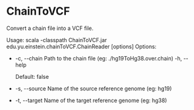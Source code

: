 ChainToVCF
==========

Convert a chain file into a VCF file.

Usage: scala -classpath ChainToVCF.jar edu.yu.einstein.chainToVCF.ChainReader [options]
  Options:
  * -c, --chain
       Path to the chain file (eg: ./hg19ToHg38.over.chain)
    -h, --help
       
       Default: false
  * -s, --source
       Name of the source reference genome (eg: hg19)
  * -t, --target
       Name of the target reference genome (eg: hg38)
